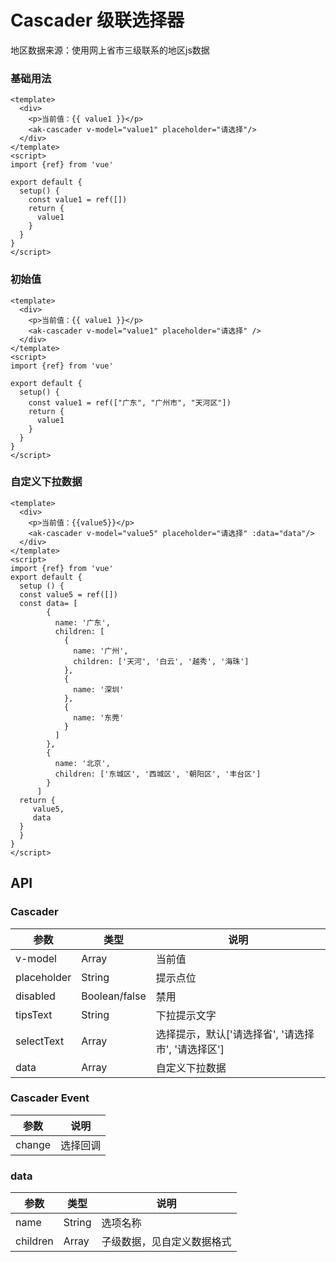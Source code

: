 <!-- Created by 337547038 on 2021/6 0028. -->

# Cascader 级联选择器

地区数据来源：使用网上省市三级联系的地区js数据

### 基础用法

```vue demo
<template>
  <div>
    <p>当前值：{{ value1 }}</p>
    <ak-cascader v-model="value1" placeholder="请选择"/>
  </div>
</template>
<script>
import {ref} from 'vue'

export default {
  setup() {
    const value1 = ref([])
    return {
      value1
    }
  }
}
</script>
```

### 初始值

```vue demo
<template>
  <div>
    <p>当前值：{{ value1 }}</p>
    <ak-cascader v-model="value1" placeholder="请选择" />
  </div>
</template>
<script>
import {ref} from 'vue'

export default {
  setup() {
    const value1 = ref(["广东", "广州市", "天河区"])
    return {
      value1
    }
  }
}
</script>
```

### 自定义下拉数据

```vue demo
<template>
  <div>
    <p>当前值：{{value5}}</p>
    <ak-cascader v-model="value5" placeholder="请选择" :data="data"/>
  </div>
</template>
<script>
import {ref} from 'vue'
export default {
  setup () {
  const value5 = ref([])
  const data= [
        {
          name: '广东',
          children: [
            {
              name: '广州',
              children: ['天河', '白云', '越秀', '海珠']
            },
            {
              name: '深圳'
            },
            {
              name: '东莞'
            }
          ]
        },
        {
          name: '北京',
          children: ['东城区', '西城区', '朝阳区', '丰台区']
        }
      ]
  return {
     value5,
     data
  }
  }
}
</script>
```

## API

### Cascader

|参数|类型|说明|
|----------|--------------|--------|
|v-model        | Array          |当前值|
|placeholder    | String         |提示点位|
|disabled       | Boolean/false  |禁用|
|tipsText       | String         |下拉提示文字|
|selectText     | Array          |选择提示，默认['请选择省', '请选择市', '请选择区']|
|data           | Array          |自定义下拉数据|

### Cascader Event

|参数| 说明|
|----------|--------|
|change      |选择回调|

### data

|参数|类型|说明|
|----------|--------------|--------|
|name           | String          |选项名称|
|children       | Array           |子级数据，见自定义数据格式|

